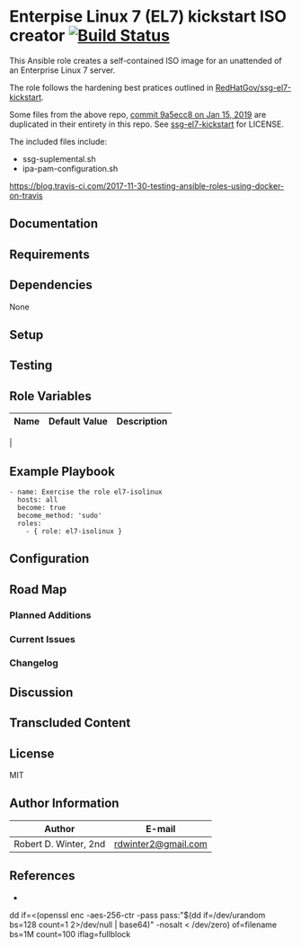 Enterpise Linux 7 (EL7) kickstart ISO creator  [![Build Status](https://travis-ci.org/rdwinter2/el7-isolinux.png?branch=master)](https://travis-ci.org/rdwinter2/el7-isolinux)
=============================================

This Ansible role creates a self-contained ISO image for an unattended of an Enterprise Linux 7 server.

The role follows the hardening best pratices outlined in [RedHatGov/ssg-el7-kickstart](https://github.com/RedHatGov/ssg-el7-kickstart).

Some files from the above repo, [commit 9a5ecc8 on Jan 15, 2019](https://github.com/RedHatGov/ssg-el7-kickstart/commit/9a5ecc8bbc8a4ecf7bcdb6f54d4a3ad1736b4f31) are duplicated in their entirety in this repo. See [ssg-el7-kickstart](https://github.com/RedHatGov/ssg-el7-kickstart/blob/9a5ecc8bbc8a4ecf7bcdb6f54d4a3ad1736b4f31/LICENSE) for LICENSE.

The included files include:
* ssg-suplemental.sh
* ipa-pam-configuration.sh

https://blog.travis-ci.com/2017-11-30-testing-ansible-roles-using-docker-on-travis

## Documentation

## Requirements

## Dependencies

None

## Setup

## Testing

## Role Variables

| Name | Default Value | Description |
|------|---------------|-------------|
|

## Example Playbook

```{.yml}
- name: Exercise the role el7-isolinux
  hosts: all
  become: true
  become_method: 'sudo'
  roles:
    - { role: el7-isolinux }
```

## Configuration

## Road Map

### Planned Additions

### Current Issues

### Changelog

## Discussion

## Transcluded Content

## License

MIT


## Author Information

| Author                | E-mail                        |
|-----------------------|-------------------------------|
| Robert D. Winter, 2nd |  rdwinter2@gmail.com          |

## References

*


dd if=<(openssl enc -aes-256-ctr -pass pass:"$(dd if=/dev/urandom bs=128 count=1 2>/dev/null | base64)" -nosalt < /dev/zero) of=filename bs=1M count=100 iflag=fullblock